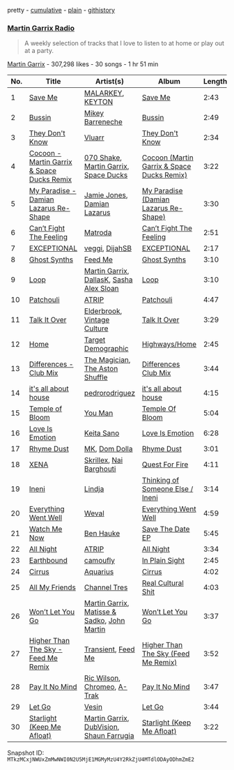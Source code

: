 pretty - [cumulative](/playlists/cumulative/1boYpG5G2QkmQ7FRi2dRc1.md) - [plain](/playlists/plain/1boYpG5G2QkmQ7FRi2dRc1) - [githistory](https://github.githistory.xyz/mackorone/spotify-playlist-archive/blob/main/playlists/plain/1boYpG5G2QkmQ7FRi2dRc1)

### [Martin Garrix Radio](https://open.spotify.com/playlist/1boYpG5G2QkmQ7FRi2dRc1)

> A weekly selection of tracks that I love to listen to at home or play out at a party.

[Martin Garrix](https://open.spotify.com/user/martingarrix) - 307,298 likes - 30 songs - 1 hr 51 min

| No. | Title | Artist(s) | Album | Length |
|---|---|---|---|---|
| 1 | [Save Me](https://open.spotify.com/track/2IpQ9z5WWOPIF4myR6n9Ix) | [MALARKEY](https://open.spotify.com/artist/3Wx6i3YgqSGlvxVTS4UsMV), [KEYTON](https://open.spotify.com/artist/5Tfpom9xTru2xTcnd2QBLi) | [Save Me](https://open.spotify.com/album/5JLY5EsSvFvhpLOHaOvZq0) | 2:43 |
| 2 | [Bussin](https://open.spotify.com/track/6rzxmZdtP9RCK5CnJmj9Gc) | [Mikey Barreneche](https://open.spotify.com/artist/7qGy8DUTeuBqoyN6gUf3gd) | [Bussin](https://open.spotify.com/album/3eNoNTOqcQ550SgVuyKDYH) | 2:49 |
| 3 | [They Don't Know](https://open.spotify.com/track/0q74jtph58HiW4Q3r6iLBm) | [Vluarr](https://open.spotify.com/artist/0ClkclGbzsEY0aBtqq8MrB) | [They Don't Know](https://open.spotify.com/album/1gVsUjuDzFbukIXKLlKP87) | 2:34 |
| 4 | [Cocoon \- Martin Garrix & Space Ducks Remix](https://open.spotify.com/track/0P7toBXcgVgAcArpns3RmH) | [070 Shake](https://open.spotify.com/artist/12Zk1DFhCbHY6v3xep2ZjI), [Martin Garrix](https://open.spotify.com/artist/60d24wfXkVzDSfLS6hyCjZ), [Space Ducks](https://open.spotify.com/artist/0KWooIVFqa6Gt0BtpdudK6) | [Cocoon \(Martin Garrix & Space Ducks Remix\)](https://open.spotify.com/album/7ITpVarEWNNzTf2pNHBrcl) | 3:22 |
| 5 | [My Paradise \- Damian Lazarus Re\-Shape](https://open.spotify.com/track/1YzYJxpIEWayVQhEykvrU3) | [Jamie Jones](https://open.spotify.com/artist/4admDxmnri5Zco0xYrJ0ji), [Damian Lazarus](https://open.spotify.com/artist/3EIJ8wiUHbgkRCt5cpRrQv) | [My Paradise \(Damian Lazarus Re\-Shape\)](https://open.spotify.com/album/4VSeNYLB9AKUl4RvAVq70U) | 3:30 |
| 6 | [Can’t Fight The Feeling](https://open.spotify.com/track/1T7fTFxkosqEF8AZzDvm6I) | [Matroda](https://open.spotify.com/artist/45lcbTsX07JWzmTIjcdyBz) | [Can’t Fight The Feeling](https://open.spotify.com/album/0UDIxo8rh9AcO7oGHjaETt) | 2:51 |
| 7 | [EXCEPTIONAL](https://open.spotify.com/track/02oVra8RWdAYaKbdinrfRC) | [veggi](https://open.spotify.com/artist/1hrOvw6197WGlXcIBJAp7v), [DijahSB](https://open.spotify.com/artist/4H9N7llvyhoddyD2oIrXWt) | [EXCEPTIONAL](https://open.spotify.com/album/2bCu6FoQW3rXWUqdAsfof2) | 2:17 |
| 8 | [Ghost Synths](https://open.spotify.com/track/0NJbpXrotdnEuVQ8s0T6e2) | [Feed Me](https://open.spotify.com/artist/5FWi1mowu6uiU2ZHwr1rby) | [Ghost Synths](https://open.spotify.com/album/73pyeqeUjGcgql3GSJTBqN) | 3:10 |
| 9 | [Loop](https://open.spotify.com/track/0lqgo6rIBS0nVsvppZC3Ay) | [Martin Garrix](https://open.spotify.com/artist/60d24wfXkVzDSfLS6hyCjZ), [DallasK](https://open.spotify.com/artist/7uas0F5EhsZg6KDJ7yy7rW), [Sasha Alex Sloan](https://open.spotify.com/artist/4xnihxcoXWK3UqryOSnbw5) | [Loop](https://open.spotify.com/album/1KNHmfZjkA5Fq52nfOK0sW) | 3:10 |
| 10 | [Patchouli](https://open.spotify.com/track/37WdQxvQVFVsWwQvk4uCQd) | [ATRIP](https://open.spotify.com/artist/4fu0Er7pG6kZZa7Awf3NMI) | [Patchouli](https://open.spotify.com/album/2TSyEyxSs1gtLBN7Uprdfg) | 4:47 |
| 11 | [Talk It Over](https://open.spotify.com/track/4HRWIVz78yFcWNbZSKzDYY) | [Elderbrook](https://open.spotify.com/artist/2vf4pRsEY6LpL5tKmqWb64), [Vintage Culture](https://open.spotify.com/artist/28uJnu5EsrGml2tBd7y8ts) | [Talk It Over](https://open.spotify.com/album/5mtqqWz5M3wJTszXfVvKkY) | 3:29 |
| 12 | [Home](https://open.spotify.com/track/5ryDVrALejgXQzskDsKVON) | [Target Demographic](https://open.spotify.com/artist/0lTmoFwHk37uBH0e6Whg4W) | [Highways/Home](https://open.spotify.com/album/5mDdlfeJd7pKJaBjNSx1tQ) | 2:45 |
| 13 | [Differences \- Club Mix](https://open.spotify.com/track/3aO4MG3Z1nCusYy8ViuoTy) | [The Magician](https://open.spotify.com/artist/4WUGQykLBGFfsl0Qjl6TDM), [The Aston Shuffle](https://open.spotify.com/artist/4Jv9I6DAbcjDa8HGFAjv94) | [Differences Club Mix](https://open.spotify.com/album/3UqUuDsb7TJdBTTQLfncN9) | 3:44 |
| 14 | [it's all about house](https://open.spotify.com/track/70DBT73LPK5pnsgk9irGtC) | [pedrorodriguez](https://open.spotify.com/artist/2PbCpvvnTFyJTLCwtDohYp) | [it's all about house](https://open.spotify.com/album/3750xqOf3Mb3XChsFpTc2T) | 4:15 |
| 15 | [Temple of Bloom](https://open.spotify.com/track/30Os3OGiLEhmzWRHqcBt2X) | [You Man](https://open.spotify.com/artist/7J7wDWLxbvVQdozTVeNWdp) | [Temple Of Bloom](https://open.spotify.com/album/1tLYoceRsYZVS8qT2SG16i) | 5:04 |
| 16 | [Love Is Emotion](https://open.spotify.com/track/3IhWvRkKuh03tCoPu0RavK) | [Keita Sano](https://open.spotify.com/artist/4dBOdFLRA3l1S7I1eaSYCn) | [Love Is Emotion](https://open.spotify.com/album/1IRbkyv9JQQVf8WySlkQkI) | 6:28 |
| 17 | [Rhyme Dust](https://open.spotify.com/track/59QDyqLww2pxyg9ijOPO7f) | [MK](https://open.spotify.com/artist/1yqxFtPHKcGcv6SXZNdyT9), [Dom Dolla](https://open.spotify.com/artist/205i7E8fNVfojowcQSfK9m) | [Rhyme Dust](https://open.spotify.com/album/1vSO4N7cwo4pBywCSGF5BR) | 3:01 |
| 18 | [XENA](https://open.spotify.com/track/1gMT8boiNdGWiYy7HQHyZk) | [Skrillex](https://open.spotify.com/artist/5he5w2lnU9x7JFhnwcekXX), [Nai Barghouti](https://open.spotify.com/artist/78XHgIjAv0tqb9hVRUsifg) | [Quest For Fire](https://open.spotify.com/album/7tWP3OG5dWphctKg4NMACt) | 4:11 |
| 19 | [Ineni](https://open.spotify.com/track/34lXk58houRBYRGR44eX9a) | [Lindja](https://open.spotify.com/artist/12FS78q2foxDejKiUm1BgD) | [Thinking of Someone Else / Ineni](https://open.spotify.com/album/12sxMT3jC3fchZIrhPsIbG) | 3:14 |
| 20 | [Everything Went Well](https://open.spotify.com/track/4gm8AfWEmRuWDfk65P1Nde) | [Weval](https://open.spotify.com/artist/12tZvy2xFpWSkuJ3FsfisZ) | [Everything Went Well](https://open.spotify.com/album/2EKCO1b3W6WlRjlAQS2iAX) | 4:59 |
| 21 | [Watch Me Now](https://open.spotify.com/track/5zAIIh2PoT1hyNkBVEuu0e) | [Ben Hauke](https://open.spotify.com/artist/1aBDI4nH6OfAkNyUX08O2V) | [Save The Date EP](https://open.spotify.com/album/4QnSx2oneh0GCSPVOiA7jN) | 5:45 |
| 22 | [All Night](https://open.spotify.com/track/7hpP2b7QO5eh0YjaJFmSvO) | [ATRIP](https://open.spotify.com/artist/4fu0Er7pG6kZZa7Awf3NMI) | [All Night](https://open.spotify.com/album/4f0YqTq3Akrmy36UjM88ry) | 3:34 |
| 23 | [Earthbound](https://open.spotify.com/track/5O2tjnFtoNgoIuutS5sQLZ) | [camoufly](https://open.spotify.com/artist/6ZmJg6NCjGmRgC2GEI86pQ) | [In Plain Sight](https://open.spotify.com/album/39H3aSkk8uCM25VoIx16y7) | 2:45 |
| 24 | [Cirrus](https://open.spotify.com/track/1WvHLdVvMpUYobf31H8992) | [Aquarius](https://open.spotify.com/artist/15xFnCjWgf0PECKiLpdg9n) | [Cirrus](https://open.spotify.com/album/2ucAQKPWCDYljkO04sGWBq) | 4:02 |
| 25 | [All My Friends](https://open.spotify.com/track/7Cgxt0jumHS0Z5B9xmStnS) | [Channel Tres](https://open.spotify.com/artist/4cUkGQyhLFqKHBtL58HYVp) | [Real Cultural Shit](https://open.spotify.com/album/4M0PUnWTYYea4Eomsg14D0) | 4:03 |
| 26 | [Won’t Let You Go](https://open.spotify.com/track/5UZA39t4lX42ApegVubl7f) | [Martin Garrix](https://open.spotify.com/artist/60d24wfXkVzDSfLS6hyCjZ), [Matisse & Sadko](https://open.spotify.com/artist/2QMCcKIPHnjQaPPgoEst88), [John Martin](https://open.spotify.com/artist/2auikkNYqigWStoHWK1Grq) | [Won’t Let You Go](https://open.spotify.com/album/4QxfiUo90NEmUnyNHE1x8h) | 3:37 |
| 27 | [Higher Than The Sky \- Feed Me Remix](https://open.spotify.com/track/5fWZhY1SpNsgSQzfjyyta7) | [Transient](https://open.spotify.com/artist/19ZtT7naINTRZzjmdFO3Ri), [Feed Me](https://open.spotify.com/artist/5FWi1mowu6uiU2ZHwr1rby) | [Higher Than The Sky \(Feed Me Remix\)](https://open.spotify.com/album/5AzyIsvCyfYfepqzPMB1s9) | 3:52 |
| 28 | [Pay It No Mind](https://open.spotify.com/track/4sV3lFXdxg0xDtmt3IwRYr) | [Ric Wilson](https://open.spotify.com/artist/34zbMuAgXxsgqnGXSxWvCR), [Chromeo](https://open.spotify.com/artist/2mV8aJphiSHYJf43DxL7Gt), [A\-Trak](https://open.spotify.com/artist/3TaUSUXn41GixL7zbvrIDt) | [Pay It No Mind](https://open.spotify.com/album/6mFhdt0e4DjyQ9U7lLqvGV) | 3:47 |
| 29 | [Let Go](https://open.spotify.com/track/67OC6FNZ7gfQ0FsXUr5gnI) | [Vesin](https://open.spotify.com/artist/16bt4x9EfkHTAvJsaz9wh5) | [Let Go](https://open.spotify.com/album/0Z1WHrjtdt8oCjEQrgIf1e) | 3:44 |
| 30 | [Starlight \(Keep Me Afloat\)](https://open.spotify.com/track/4UQy41kC5LjzwQuiuWOpwA) | [Martin Garrix](https://open.spotify.com/artist/60d24wfXkVzDSfLS6hyCjZ), [DubVision](https://open.spotify.com/artist/3XINWZaloea97SIRiyTJxX), [Shaun Farrugia](https://open.spotify.com/artist/4ukUyiEoZi8QxibfjuUsEw) | [Starlight \(Keep Me Afloat\)](https://open.spotify.com/album/7eIDupqYq3dYiaLPmv71bY) | 3:22 |

Snapshot ID: `MTkzMCxjNWUxZmMwNWI0N2U5MjE1MGMyMzU4Y2RkZjU4MTdlODAyODhmZmE2`
